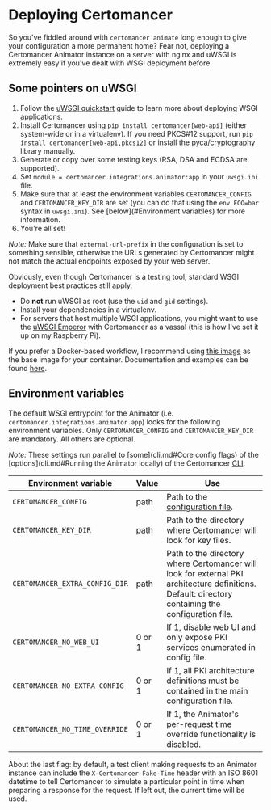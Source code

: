 # Deploying Certomancer

So you've fiddled around with `certomancer animate` long enough to give your configuration a more
permanent home? Fear not, deploying a Certomancer Animator instance on a server with nginx and
uWSGI is extremely easy if you've dealt with WSGI deployment before.


## Some pointers on uWSGI

1. Follow the [uWSGI quickstart](https://uwsgi-docs.readthedocs.io/en/latest/WSGIquickstart.html)
   guide to learn more about deploying WSGI applications.
2. Install Certomancer using `pip install certomancer[web-api]` (either system-wide or in a
   virtualenv). If you need PKCS#12 support, run `pip install certomancer[web-api,pkcs12]` or
   install the [pyca/cryptography](https://github.com/pyca/cryptography) library manually.
3. Generate or copy over some testing keys (RSA, DSA and ECDSA are supported).   
4. Set `module = certomancer.integrations.animator:app` in your `uwsgi.ini` file.
5. Make sure that at least the environment variables `CERTOMANCER_CONFIG` and `CERTOMANCER_KEY_DIR`
   are set (you can do that using the `env FOO=bar` syntax in `uwsgi.ini`).
   See [below](#Environment variables) for more information.
6. You're all set!

*Note:* Make sure that `external-url-prefix` in the configuration is set to something sensible,
otherwise the URLs generated by Certomancer might not match the actual endpoints exposed by your
web server.

Obviously, even though Certomancer is a testing tool, standard WSGI deployment best practices
still apply.

 - Do **not** run uWSGI as root (use the `uid` and `gid` settings).
 - Install your dependencies in a virtualenv.
 - For servers that host multiple WSGI applications, you might want to use the
   [uWSGI Emperor](https://uwsgi-docs.readthedocs.io/en/latest/Emperor.html) with Certomancer
   as a vassal (this is how I've set it up on my Raspberry Pi).
   
If you prefer a Docker-based workflow, I recommend using
[this image](https://hub.docker.com/r/tiangolo/uwsgi-nginx/) as the base image for your container.
Documentation and examples can be found [here](https://github.com/tiangolo/uwsgi-nginx-docker).


## Environment variables

The default WSGI entrypoint for the Animator (i.e. `certomancer.integrations.animator.app`) looks
for the following environment variables. Only `CERTOMANCER_CONFIG` and `CERTOMANCER_KEY_DIR`
are mandatory. All others are optional.

*Note:* These settings run parallel to [some](cli.md#Core config flags) of the
[options](cli.md#Running the Animator locally) of the Certomancer [CLI](cli.md).


| Environment variable | Value | Use |
| --- | --- | --- |
| `CERTOMANCER_CONFIG` | path | Path to the [configuration file](config.md). |
| `CERTOMANCER_KEY_DIR` | path | Path to the directory where Certomancer will look for key files. |
| `CERTOMANCER_EXTRA_CONFIG_DIR` | path | Path to the directory where Certomancer will look for external PKI architecture definitions.<br>Default: directory containing the configuration file. |
| `CERTOMANCER_NO_WEB_UI` | 0 or 1 | If 1, disable web UI and only expose PKI services enumerated in config file. |
| `CERTOMANCER_NO_EXTRA_CONFIG` | 0 or 1 | If 1, all PKI architecture definitions must be contained in the main configuration file. |
| `CERTOMANCER_NO_TIME_OVERRIDE` | 0 or 1 | If 1, the Animator's per-request time override functionality is disabled. |


About the last flag: by default, a test client making requests to an Animator instance can include
the `X-Certomancer-Fake-Time` header with an ISO 8601 datetime to tell Certomancer to simulate
a particular point in time when preparing a response for the request. If left out, the current time
will be used.
